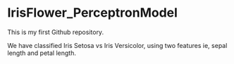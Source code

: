 # IrisFlower_PerceptronModel
This is my first Github repository. 

We have classified Iris Setosa vs Iris Versicolor, using two features ie, sepal length and petal length.
